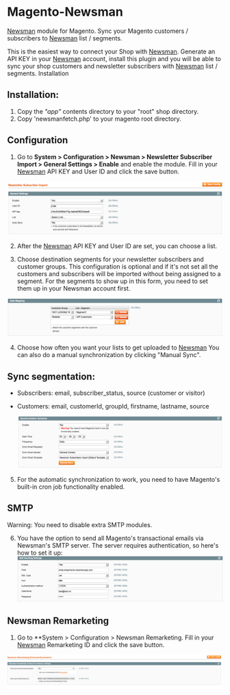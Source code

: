 # Magento-Newsman

[Newsman](https://www.newsmanapp.com) module for Magento. Sync your Magento customers / subscribers to [Newsman](https://www.newsmanapp.com) list / segments. 

This is the easiest way to connect your Shop with [Newsman](https://www.newsmanapp.com). Generate an API KEY in your [Newsman](https://www.newsmanapp.com) account, install this plugin and you will be able to sync your shop customers and newsletter subscribers with [Newsman](https://www.newsmanapp.com) list / segments.
Installation

## Installation: 
1. Copy the *"app"* contents directory to your "root" shop directory.
2. Copy 'newsmanfetch.php' to your magento root directory.
		
## Configuration
1. Go to **System > Configuration > Newsman > 
Newsletter Subscriber Import > General Settings > Enable** and enable the module. Fill in your [Newsman](https://www.newsmanapp.com) API KEY and User ID and click the save button.

  ![General Settings](https://raw.githubusercontent.com/Newsman/Magento-Newsman/master/assets/general_settings.png)

2. After the [Newsman](https://www.newsmanapp.com) API KEY and User ID are set, you can choose a list.

3. Choose destination segments for your newsletter subscribers and customer groups. This configuration is optional and if it's not set all the customers and subscribers will be imported without being assigned to a segment. For the segments to show up in this form, you need to set them up in your Newsman account first.

  ![Data Mapping](https://raw.githubusercontent.com/Newsman/Magento-Newsman/master/assets/data_mapping.png)

4. Choose how often you want your lists to get uploaded to [Newsman](https://www.newsmanapp.com) You can also do a manual synchronization by clicking "Manual Sync".

## Sync segmentation:

- Subscribers: email, subscriber_status, source (customer or visitor)
- Customers: email, customerId, groupId, firstname, lastname, source

  ![Synchronization Schedule](https://raw.githubusercontent.com/Newsman/Magento-Newsman/master/assets/synchronization_schedule.png)

5. For the automatic synchronization to work, you need to have Magento's built-in cron job functionality enabled.

## SMTP

Warning: You need to disable extra SMTP modules. 

6. You have the option to send all Magento's transactional emails via Newsman's SMTP server. The server requires authentication, so here's how to set it up:
   ![Mail Sending Settings](https://raw.githubusercontent.com/Newsman/Magento-Newsman/master/assets/mail_sending_settings.png)
   
## Newsman Remarketing

1. Go to **System > Configuration > Newsman Remarketing. Fill in your [Newsman](https://www.newsmanapp.com) Remarketing ID and click the save button.

  ![Remarketing](https://raw.githubusercontent.com/Newsman/Magento-Newsman/master/assets/remarketing.png)
  


